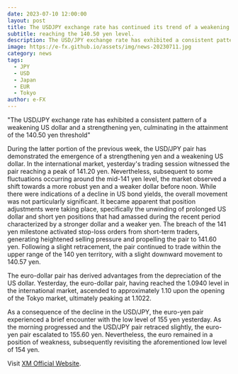 ```yaml
---
date: 2023-07-10 12:00:00
layout: post
title: The USDJPY exchange rate has continued its trend of a weakening US dollar and a strengthening yen
subtitle: reaching the 140.50 yen level.
description: The USD/JPY exchange rate has exhibited a consistent pattern of a weakening US dollar and a strengthening yen, culminating in the attainment of the 140.50 yen threshold. 
image: https://e-fx.github.io/assets/img/news-20230711.jpg
category: news
tags:
  - JPY
  - USD
  - Japan
  - EUR
  - Tokyo
author: e-FX
---
```


"The USD/JPY exchange rate has exhibited a consistent pattern of a weakening US dollar and a strengthening yen, culminating in the attainment of the 140.50 yen threshold"

During the latter portion of the previous week, the USD/JPY pair has demonstrated the emergence of a strengthening yen and a weakening US dollar. In the international market, yesterday's trading session witnessed the pair reaching a peak of 141.20 yen. Nevertheless, subsequent to some fluctuations occurring around the mid-141 yen level, the market observed a shift towards a more robust yen and a weaker dollar before noon. While there were indications of a decline in US bond yields, the overall movement was not particularly significant. It became apparent that position adjustments were taking place, specifically the unwinding of prolonged US dollar and short yen positions that had amassed during the recent period characterized by a stronger dollar and a weaker yen. The breach of the 141 yen milestone activated stop-loss orders from short-term traders, generating heightened selling pressure and propelling the pair to 141.60 yen. Following a slight retracement, the pair continued to trade within the upper range of the 140 yen territory, with a slight downward movement to 140.57 yen.

The euro-dollar pair has derived advantages from the depreciation of the US dollar. Yesterday, the euro-dollar pair, having reached the 1.0940 level in the international market, ascended to approximately 1.10 upon the opening of the Tokyo market, ultimately peaking at 1.1022.

As a consequence of the decline in the USD/JPY, the euro-yen pair experienced a brief encounter with the low level of 155 yen yesterday. As the morning progressed and the USD/JPY pair retraced slightly, the euro-yen pair escalated to 155.60 yen. Nevertheless, the euro remained in a position of weakness, subsequently revisiting the aforementioned low level of 154 yen.


Visit [XM Official Website](https://clicks.pipaffiliates.com/c?c=550036&l=en&p=0).